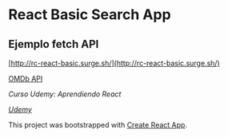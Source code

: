 # React Basic Search App
## Ejemplo fetch API

[http://rc-react-basic.surge.sh/](http://rc-react-basic.surge.sh/)

[OMDb API](http://www.omdbapi.com/)

*Curso Udemy: Aprendiendo React*

*[Udemy](https://www.udemy.com/aprendiendo-react/{:target="_blank"})*


This project was bootstrapped with [Create React App](https://github.com/facebook/create-react-app).

